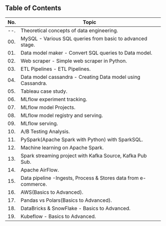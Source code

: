 ## Table of Contents

| No. | Topic                                                      |
| --- | ---------------------------------------------------------- |
| --. | Theoretical concepts of data engineering. |
| 00. | MySQL - Various SQL queries from basic to advanced stage. |
| 01. | Data model maker - Convert SQL queries to Data model.      |
| 02. | Web scraper - Simple web scraper in Python.                |
| 03. | ETL Pipelines - ETL Pipelines.                             |
| 04. | Data model cassandra - Creating Data model using Cassandra.|
| 05. | Tableau case study.                                        |
| 06. | MLflow experiment tracking.                                |
| 07. | MLflow model Projects.                                     |
| 08. | MLflow model registry and serving.                         |
| 09. | MLflow serving.                                            |
| 10. | A/B Testing Analysis.                                      |
| 11. | PySpark(Apache Spark with Python) with SparkSQL.            |
| 12. | Machine learning on Apache Spark.                          |
| 13. | Spark streaming project with Kafka Source, Kafka Pub Sub.  |
| 14. | Apache AirFlow.                                            |
| 15. | Data pipeline -Ingests, Process & Stores data from e-commerce. |
| 16. | AWS(Basics to Advanced). |
| 17. | Pandas vs Polars(Basics to Advanced). |
| 18. | DataBricks & SnowFlake - Basics to Advanced. |
| 19. | Kubeflow - Basics to Advanced. |